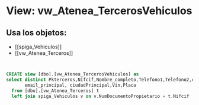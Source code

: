# View: vw_Atenea_TercerosVehiculos

## Usa los objetos:
- [[spiga_Vehiculos]]
- [[vw_Atenea_Terceros]]

```sql


CREATE view [dbo].[vw_Atenea_TercerosVehiculos] as
select distinct Pkterceros,Nifcif,Nombre_completo,Telefono1,Telefono2,celular1 Celular,Direccion_principal,
       email_principal, ciudadPrincipal,Vin,Placa 
  from [dbo].[vw_Atenea_Terceros] t
  left join spiga_Vehiculos v on v.NumDocumentoPropietario = t.Nifcif

```
